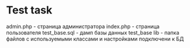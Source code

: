 # Test task

admin.php - страница администратора
index.php - страница пользователя
test_base.sql - дамп базы данных test_base
lib - папка файлов с используемыми классами и настройками подключени к БД
